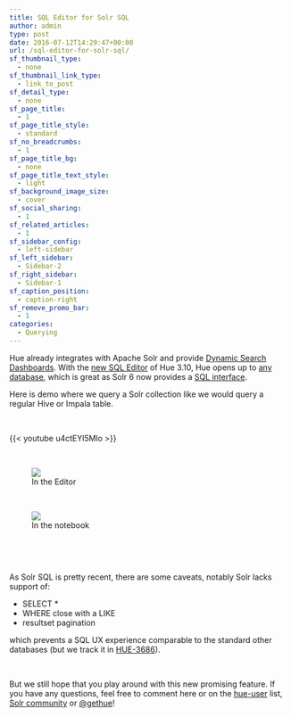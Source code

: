 ```yaml
---
title: SQL Editor for Solr SQL
author: admin
type: post
date: 2016-07-12T14:29:47+00:00
url: /sql-editor-for-solr-sql/
sf_thumbnail_type:
  - none
sf_thumbnail_link_type:
  - link_to_post
sf_detail_type:
  - none
sf_page_title:
  - 1
sf_page_title_style:
  - standard
sf_no_breadcrumbs:
  - 1
sf_page_title_bg:
  - none
sf_page_title_text_style:
  - light
sf_background_image_size:
  - cover
sf_social_sharing:
  - 1
sf_related_articles:
  - 1
sf_sidebar_config:
  - left-sidebar
sf_left_sidebar:
  - Sidebar-2
sf_right_sidebar:
  - Sidebar-1
sf_caption_position:
  - caption-right
sf_remove_promo_bar:
  - 1
categories:
  - Querying
---
```


Hue already integrates with Apache Solr and provide [Dynamic Search Dashboards][1]. With the [new SQL Editor][2] of Hue 3.10, Hue opens up to [any database][3], which is great as Solr 6 now provides a [SQL interface][4].

Here is demo where we query a Solr collection like we would query a regular Hive or Impala table.

&nbsp;

{{< youtube u4ctEYl5Mlo >}}

&nbsp;

<figure><a href="https://cdn.gethue.com/uploads/2016/05/solr-sql-editor-1024x693.png"><img src="https://cdn.gethue.com/uploads/2016/05/solr-sql-editor-1024x693.png" /></a><figcaption>In the Editor</figcaption></figure>

&nbsp;

<figure><a href="https://cdn.gethue.com/uploads/2016/05/solr-sql-notebook-1024x691.png"><img class="wp-image-4110 size-large" src="https://cdn.gethue.com/uploads/2016/05/solr-sql-notebook-1024x691.png" /></a><figcaption>In the notebook</figcaption></figure>

&nbsp;

&nbsp;

As Solr SQL is pretty recent, there are some caveats, notably Solr lacks support of:

- SELECT \*
- WHERE close with a LIKE
- resultset pagination

which prevents a SQL UX experience comparable to the standard other databases (but we track it in [HUE-3686][7]).

&nbsp;

But we still hope that you play around with this new promising feature. If you have any questions, feel free to comment here or on the [hue-user][8] list, [Solr community][9] or [@gethue][10]!

[1]: https://gethue.com/dynamic-search-dashboard-improvements-3/
[2]: https://gethue.com/new-sql-editor/
[3]: https://gethue.com/custom-sql-query-editors/
[4]: http://yonik.com/solr-6/
[5]: https://cdn.gethue.com/uploads/2016/05/solr-sql-editor.png
[6]: https://cdn.gethue.com/uploads/2016/05/solr-sql-notebook.png
[7]: https://issues.cloudera.org/browse/HUE-3686
[8]: http://groups.google.com/a/cloudera.org/group/hue-user
[9]: http://lucene.apache.org/solr/resources.html
[10]: https://twitter.com/gethue
